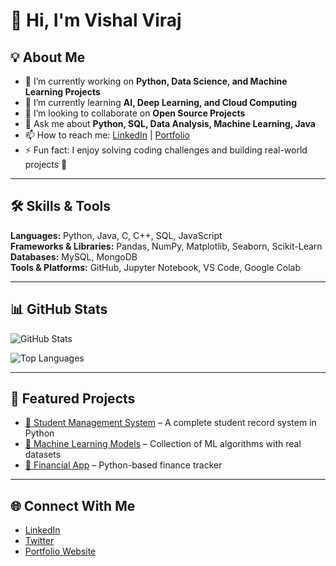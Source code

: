 # 👋 Hi, I'm Vishal Viraj  

## 💡 About Me  
- 🔭 I’m currently working on **Python, Data Science, and Machine Learning Projects**  
- 🌱 I’m currently learning **AI, Deep Learning, and Cloud Computing**  
- 👯 I’m looking to collaborate on **Open Source Projects**  
- 💬 Ask me about **Python, SQL, Data Analysis, Machine Learning, Java**  
- 📫 How to reach me: [LinkedIn](https://linkedin.com/in/VishalKasture) | [Portfolio](https://vtechinstitute.com)  
- ⚡ Fun fact: I enjoy solving coding challenges and building real-world projects 🚀  

---

## 🛠️ Skills & Tools  
**Languages:** Python, Java, C, C++, SQL, JavaScript  
**Frameworks & Libraries:** Pandas, NumPy, Matplotlib, Seaborn, Scikit-Learn 
**Databases:** MySQL, MongoDB  
**Tools & Platforms:** GitHub, Jupyter Notebook, VS Code, Google Colab  

---

## 📊 GitHub Stats  
![GitHub Stats](https://github.com/cbangp31-spec)  

![Top Languages](https://github-readme-stats.vercel.app/api/top-langs/?username=YOUR-USERNAME&layout=compact&theme=tokyonight)  

---

## 🚀 Featured Projects  
- [📂 Student Management System](https://github.com/YOUR-USERNAME/student-management) – A complete student record system in Python  
- [📂 Machine Learning Models](https://github.com/YOUR-USERNAME/ml-models) – Collection of ML algorithms with real datasets  
- [📂 Financial App](https://github.com/YOUR-USERNAME/finance-app) – Python-based finance tracker  

---

## 🌐 Connect With Me  
- [LinkedIn](https://linkedin.com/in/vishalkasture)  
- [Twitter](https://twitter.com/vishalkasture)  
- [Portfolio Website](https://vtechinstitute.com)
